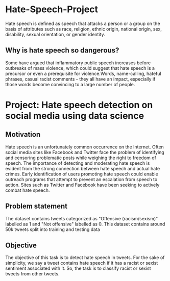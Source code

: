 # Hate-Speech-Project
Hate speech is defined as speech that attacks a person or a group on the basis of attributes such as race, religion, ethnic origin, national origin, sex, disability, sexual orientation, or gender identity.

## Why is hate speech so dangerous?

Some have argued that inflammatory public speech increases before outbreaks of mass violence, which could suggest that hate speech is a precursor or even a prerequisite for violence.Words, name-calling, hateful phrases, casual racist comments - they all have an impact, especially if those words become convincing to a large number of people.
# Project: Hate speech detection on social media using data science
## Motivation

Hate speech is an unfortunately common occurrence on the Internet. Often social media sites like Facebook and Twitter face the problem of identifying and censoring problematic posts while weighing the right to freedom of speech. The importance of detecting and moderating hate speech is evident from the strong connection between hate speech and actual hate crimes. Early identification of users promoting hate speech could enable outreach programs that attempt to prevent an escalation from speech to action. Sites such as Twitter and Facebook have been seeking to actively combat hate speech.

## Problem statement

The dataset contains tweets categorized as "Offensive (racism/sexism)" labelled as 1 and "Not offensive" labelled as 0. This dataset contains around 50k tweets split into training and testing data

## Objective

The objective of this task is to detect hate speech in tweets. For the sake of simplicity, we say a tweet contains hate speech if it has a racist or sexist sentiment associated with it. So, the task is to classify racist or sexist tweets from other tweets.





